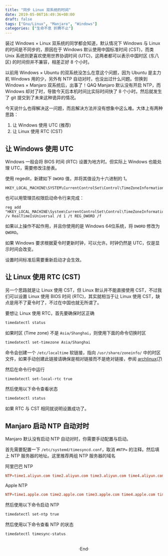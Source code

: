 ```yaml
---
title: "同步 Linux 双系统的时间"
date: 2019-05-06T16:49:36+08:00
draft: false
tags: ["Gnu/Linux", "Manjaro", "Windows"]
categories: ["生命不息 折腾不止"]
---
```

<!-- 
<img alt="" src="https://mogeko.github.io/blog-images/r/062" >
<span class="spoiler" ></span>
&emsp;&emsp;
 -->


装过 Windows × Linux 双系统的同学都会知道，默认情况下 Windows 与 Linux 的时间是不同步的，原因在于 Windows 默认使用中国标准时间 (CST)，而类 Unix  系统则更喜欢使用世界协调时间 (UTC)，这两者都可以表示中国时区 (东八区) 的时间但并不兼容，相差正好 8 个小时。

以前用 Windows × Ubuntu 的双系统没怎么在意这个问题，因为 Ubuntu 是主力机 Windows 用的少，另外有 NTP 自动对时，也没出过什么问题。但换到 Windows × Manjaro 双系统后，出事了！QAQ
Manjaro 默认没有开启 NTP，而 Windows 却对了时，导致今天后本机时间比实际时间快了 8 个小时。然后就发生了 git 提交到了未来这种诡异的情况。

今天说什么也得解决这一问题，而且解决方法并没有想象中这么难。大体上有两种思路：
1. 让 Windows 使用 UTC (推荐)
2. 让 Linux 使用 RTC (CST)

## 让 Windows 使用 UTC
Windows 一般会将 BIOS 时间 (RTC) 设置为地方时。但实际上 Windows 也能处理 UTC，需要修改注册表。

使用 regedit，新建如下 `DWORD` 值，并将其值设为十六进制的 1。
```reg
HKEY_LOCAL_MACHINE\SYSTEM\CurrentControlSet\Control\TimeZoneInformation\RealTimeIsUniversal
```

也可以用管理员权限启动命令行来完成：
```reg
reg add "HKEY_LOCAL_MACHINE\System\CurrentControlSet\Control\TimeZoneInformation" /v RealTimeIsUniversal /d 1 /t REG_DWORD /f
```

如果以上操作不起作用，并且你使用的是 Windows 64位系统，将 `DWORD` 修改为 `QWORD`。

如果 Windows 要求根据夏令时更新时钟，可以允许。时钟仍然是 UTC，仅是显示时间会改变。

设置时间标准后需要重新启动才会生效。

## 让 Linux 使用 RTC (CST)
另一个思路就是让 Linux 使用 CST，但 Linux 默认并不能直接使用 CST，不过我们可以设置 Linux 使用 BIOS 时间 (RTC)，其实就相当于让 Linux 使用 CST，缺点是用不了夏令时了，不过在中国也就无所谓了。

要想让 Linux 使用 RTC，首先要确保时区正确
```bash
timedatectl status
```

如果时区 (Time zone) 不是 `Asia/Shanghai`，则使用下面的命令切换时区
```bash
timedatectl set-timezone Asia/Shanghai
```

命令会创建一个 `/etc/localtime` 软链接，指向 `/usr/share/zoneinfo/` 中的时区文件，如果手动创建此链接请确保是相对链接而不是绝对链接，参阅 [archlinux(7)](https://jlk.fjfi.cvut.cz/arch/manpages/man/archlinux.7)

然后在命令行中运行
```bash
timedatectl set-local-rtc true
```

然后使用以下命令查看状态
```bash
timedatectl status
```
如果 RTC 与 CST 相同就说明设置成功了。

## Manjaro 启动 NTP 自动对时
Manjaro 默认没有启动 NTP 自动对时，你需要手动配置与启动。

首先需要配置一下 `/etc/systemd/timesyncd.conf`，取消 `#NTP=` 的注释。然后填上 NTP 服务器的地址。这里推荐两组 NTP 服务器的域名

阿里巴巴 NTP
```conf
NTP=time1.aliyun.com time2.aliyun.com time3.aliyun.com time4.aliyun.com time5.aliyun.com time6.aliyun.com time7.aliyun.com
```

Apple NTP
```conf
NTP=time1.apple.com time2.apple.com time3.apple.com time4.apple.com time5.apple.com time6.apple.com time7.apple.com
```

然后使用以下命令启动 NTP
```bash
timedatectl set-ntp true
```

然后使用以下命令查看 NTP 的状态
```bash
timedatectl timesync-status
```








<br>

<center>  ·End·  </center>
